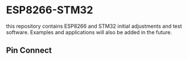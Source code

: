 # ESP8266-STM32
this repository contains ESP8266 and STM32 initial adjustments and test software. Examples and applications will also be added in the future.


## Pin Connect



